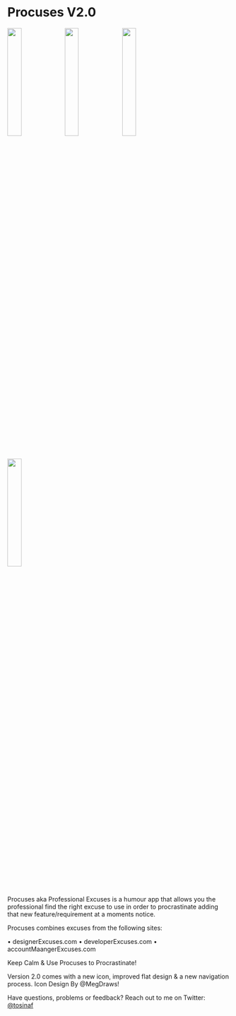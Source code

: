 Procuses V2.0
======

<img src="https://raw.github.com/TosinAF/Procuses/master/Screenshots/HomeView.png" height="25%" width="25%" />
<img src="https://raw.github.com/TosinAF/Procuses/master/Screenshots/AccountManagerView.png" height="25%" width="25%" />
<img src="https://raw.github.com/TosinAF/Procuses/master/Screenshots/DeveloperView.png" height="25%" width="25%" />
<img src="https://raw.github.com/TosinAF/Procuses/master/Screenshots/DesignerView.png" height="25%" width="25%" />

Procuses aka Professional Excuses is a humour app that allows you the professional find the right excuse to use in order to procrastinate adding that new feature/requirement at a moments notice. 

Procuses combines excuses from the following sites: 

• designerExcuses.com 
• developerExcuses.com 
• accountMaangerExcuses.com 

Keep Calm & Use Procuses to Procrastinate! 

Version 2.0 comes with a new icon, improved flat design & a new navigation process.
Icon Design By @MegDraws!

Have questions, problems or feedback? Reach out to me on Twitter: [@tosinaf](twitter.com/tosinaf)
